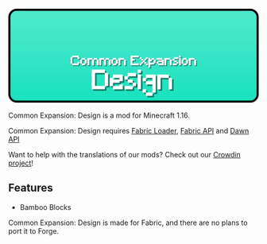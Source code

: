 ![](https://raw.githubusercontent.com/DawnTeamMC/DawnTeamMC/master/common_expansion/design/header.png)

Common Expansion: Design is a mod for Minecraft 1.16.

Common Expansion: Design requires [Fabric Loader](https://fabricmc.net/use/), [Fabric API](https://www.curseforge.com/minecraft/mc-mods/fabric-api) and [Dawn API](https://modrinth.com/mod/dawn)

Want to help with the translations of our mods? Check out our [Crowdin project](https://crowdin.com/project/dawnteam)!

## Features
- Bamboo Blocks

<!--

## Screenshots
![Most of the items](https://raw.githubusercontent.com/DawnTeamMC/DawnTeamMC/master/common_expansion/design/screenshots/items.png)

-->

Common Expansion: Design is made for Fabric, and there are no plans to port it to Forge.